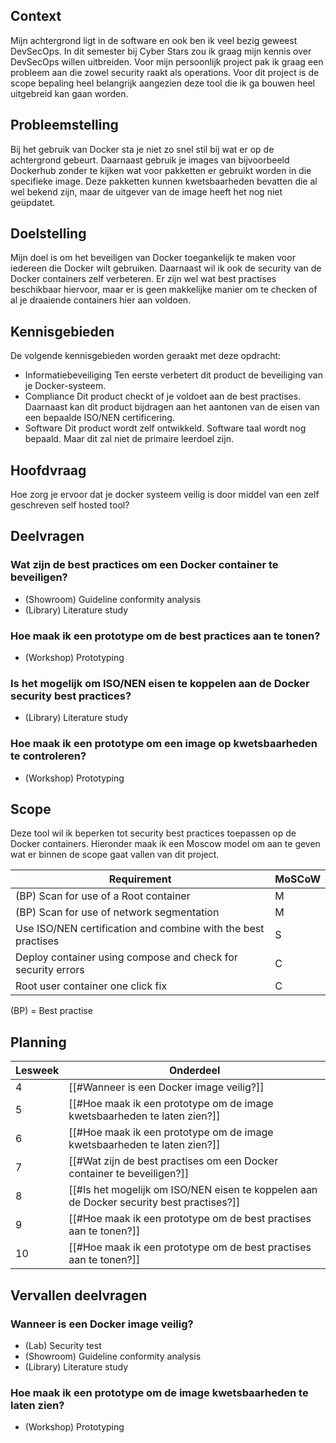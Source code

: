 ## Context
Mijn achtergrond ligt in de software en ook ben ik veel bezig geweest DevSecOps. In dit semester bij Cyber Stars zou ik graag mijn kennis over DevSecOps willen uitbreiden. Voor mijn persoonlijk project pak ik graag een probleem aan die zowel security raakt als operations. Voor dit project is de scope bepaling heel belangrijk aangezien deze tool die ik ga bouwen heel uitgebreid kan gaan worden.
## Probleemstelling
Bij het gebruik van Docker sta je niet zo snel stil bij wat er op de achtergrond gebeurt. Daarnaast gebruik je images van bijvoorbeeld Dockerhub zonder te kijken wat voor pakketten er gebruikt worden in die specifieke image. Deze pakketten kunnen kwetsbaarheden bevatten die al wel bekend zijn, maar de uitgever van de image heeft het nog niet geüpdatet.
## Doelstelling
Mijn doel is om het beveiligen van Docker toegankelijk te maken voor iedereen die Docker wilt gebruiken. Daarnaast wil ik ook de security van de Docker containers zelf verbeteren. Er zijn wel wat best practises beschikbaar hiervoor, maar er is geen makkelijke manier om te checken of al je draaiende containers hier aan voldoen.
## Kennisgebieden
De volgende kennisgebieden worden geraakt met deze opdracht:
- Informatiebeveiliging
Ten eerste verbetert dit product de beveiliging van je Docker-systeem.
- Compliance
Dit product checkt of je voldoet aan de best practises. Daarnaast kan dit product bijdragen aan het aantonen van de eisen van een bepaalde ISO/NEN certificering.
- Software
Dit product wordt zelf ontwikkeld. Software taal wordt nog bepaald. Maar dit zal niet de primaire leerdoel zijn.
## Hoofdvraag
Hoe zorg je ervoor dat je docker systeem veilig is door middel van een zelf geschreven self hosted tool?
## Deelvragen

### Wat zijn de best practices om een Docker container te beveiligen?
- (Showroom) Guideline conformity analysis
- (Library) Literature study
### Hoe maak ik een prototype om de best practices aan te tonen?
- (Workshop) Prototyping
### Is het mogelijk om ISO/NEN eisen te koppelen aan de Docker security best practices?
- (Library) Literature study
### Hoe maak ik een prototype om een image op kwetsbaarheden te controleren?
- (Workshop) Prototyping
## Scope
Deze tool wil ik beperken tot security best practices toepassen op de Docker containers. Hieronder maak ik een Moscow model om aan te geven wat er binnen de scope gaat vallen van dit project.

| Requirement                                                   | MoSCoW |
| ------------------------------------------------------------- | ------ |
| (BP) Scan for use of a Root container                              | M      |
| (BP) Scan for use of network segmentation                          | M      |
| Use ISO/NEN certification and combine with the best practises | S      |
| Deploy container using compose and check for security errors  | C      |
| Root user container one click fix                             | C      |

(BP) = Best practise
## Planning

| Lesweek | Onderdeel                                                                                |
| ------- | ---------------------------------------------------------------------------------------- |
| 4       | [[#Wanneer is een Docker image veilig?]]                                                 |
| 5       | [[#Hoe maak ik een prototype om de image kwetsbaarheden te laten zien?]]                 |
| 6       | [[#Hoe maak ik een prototype om de image kwetsbaarheden te laten zien?]]                 |
| 7       | [[#Wat zijn de best practises om een Docker container te beveiligen?]]                   |
| 8       | [[#Is het mogelijk om ISO/NEN eisen te koppelen aan de Docker security best practises?]] |
| 9       | [[#Hoe maak ik een prototype om de best practises aan te tonen?]]                        |
| 10        |[[#Hoe maak ik een prototype om de best practises aan te tonen?]]|


## Vervallen deelvragen
### Wanneer is een Docker image veilig?
- (Lab) Security test
- (Showroom) Guideline conformity analysis
- (Library) Literature study
### Hoe maak ik een prototype om de image kwetsbaarheden te laten zien?
- (Workshop) Prototyping